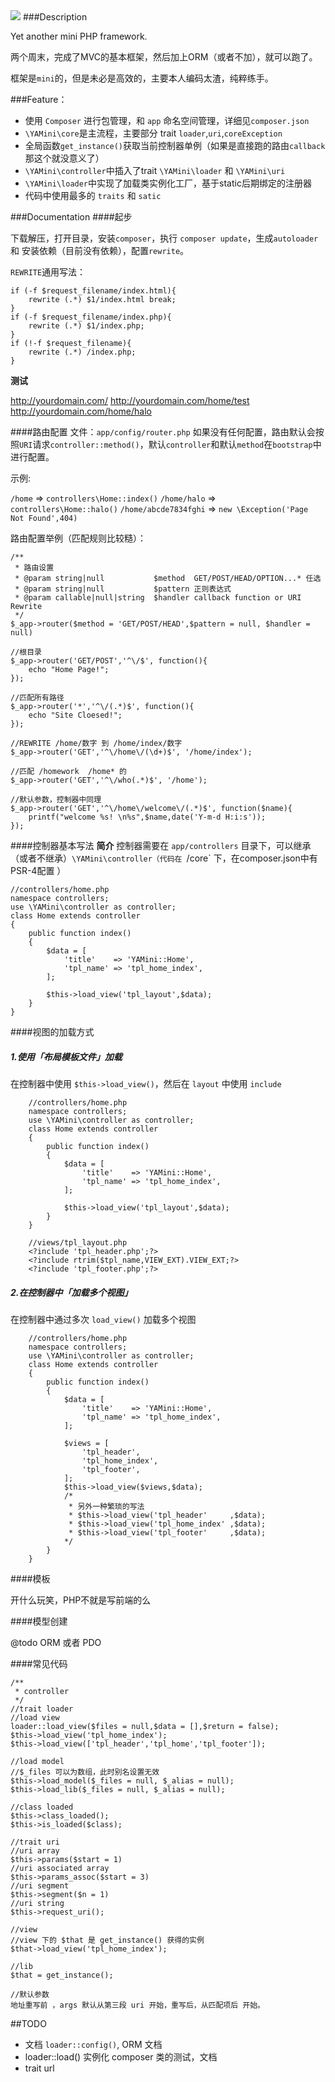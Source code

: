 
<img src="http://ww4.sinaimg.cn/large/005wzwuKgw1eq6ofm37yfj30lo08iwep.jpg">
###Description

Yet another mini PHP framework.

两个周末，完成了MVC的基本框架，然后加上ORM（或者不加），就可以跑了。

框架是`mini`的，但是未必是高效的，主要本人编码太渣，纯粹练手。

###Feature：

- 使用 `Composer` 进行包管理，和 `app` 命名空间管理，详细见`composer.json`
- `\YAMini\core`是主流程，主要部分 trait `loader`,`uri`,`coreException`
- 全局函数`get_instance()`获取当前控制器单例（如果是直接跑的路由`callback`那这个就没意义了）
- `\YAMini\controller`中插入了trait `\YAMini\loader` 和 `\YAMini\uri`
- `\YAMini\loader`中实现了加载类实例化工厂，基于static后期绑定的注册器
- 代码中使用最多的 `traits` 和 `satic`


###Documentation
####起步

下载解压，打开目录，安装`composer`，执行 `composer update`，生成`autoloader` 和 安装依赖（目前没有依赖），配置`rewrite`。

`REWRITE`通用写法：

    if (-f $request_filename/index.html){
        rewrite (.*) $1/index.html break;
    }
    if (-f $request_filename/index.php){
        rewrite (.*) $1/index.php;
    }
    if (!-f $request_filename){
        rewrite (.*) /index.php;
    }
**测试**

http://yourdomain.com/
http://yourdomain.com/home/test
http://yourdomain.com/home/halo


####路由配置
文件：`app/config/router.php`
如果没有任何配置，路由默认会按照`URI`请求`controller::method()`，默认`controller`和默认`method`在`bootstrap`中进行配置。

示例:

`/home`      => `controllers\Home::index()`
`/home/halo` => `controllers\Home::halo()`
`/home/abcde7834fghi` => `new \Exception('Page Not Found',404)`

路由配置举例（匹配规则比较糙）：

    /**
     * 路由设置
     * @param string|null           $method  GET/POST/HEAD/OPTION...* 任选
     * @param string|null           $pattern 正则表达式
     * @param callable|null|string  $handler callback function or URI Rewrite
     */
    $_app->router($method = 'GET/POST/HEAD',$pattern = null, $handler = null)

    //根目录
    $_app->router('GET/POST','^\/$', function(){
        echo "Home Page!";
    });

    //匹配所有路径
    $_app->router('*','^\/(.*)$', function(){
        echo "Site Cloesed!";
    });

    //REWRITE /home/数字 到 /home/index/数字
    $_app->router('GET','^\/home\/(\d+)$', '/home/index');

    //匹配 /homework  /home* 的
    $_app->router('GET','^\/who(.*)$', '/home');

    //默认参数，控制器中同理
    $_app->router('GET','^\/home\/welcome\/(.*)$', function($name){
        printf("welcome %s! \n%s",$name,date('Y-m-d H:i:s'));
    });



####控制器基本写法
**简介**
控制器需要在 `app/controllers` 目录下，可以继承（或者不继承）`\YAMini\controller（代码在 `/core` 下，在composer.json中有 PSR-4配置 ）

    //controllers/home.php
    namespace controllers;
    use \YAMini\controller as controller;
    class Home extends controller
    {
        public function index()
        {
            $data = [
                'title'    => 'YAMini::Home',
                'tpl_name' => 'tpl_home_index',
            ];

            $this->load_view('tpl_layout',$data);
        }
    }

####视图的加载方式

##### 1.使用「布局模板文件」加载
在控制器中使用 `$this->load_view()`，然后在 `layout` 中使用 `include`

        //controllers/home.php
        namespace controllers;
        use \YAMini\controller as controller;
        class Home extends controller
        {
            public function index()
            {
                $data = [
                    'title'    => 'YAMini::Home',
                    'tpl_name' => 'tpl_home_index',
                ];

                $this->load_view('tpl_layout',$data);
            }
        }

        //views/tpl_layout.php
        <?include 'tpl_header.php';?>
        <?include rtrim($tpl_name,VIEW_EXT).VIEW_EXT;?>
        <?include 'tpl_footer.php';?>

##### 2.在控制器中「加载多个视图」

在控制器中通过多次 `load_view()` 加载多个视图

        //controllers/home.php
        namespace controllers;
        use \YAMini\controller as controller;
        class Home extends controller
        {
            public function index()
            {
                $data = [
                    'title'    => 'YAMini::Home',
                    'tpl_name' => 'tpl_home_index',
                ];

                $views = [
                    'tpl_header',
                    'tpl_home_index',
                    'tpl_footer',
                ];
                $this->load_view($views,$data);
                /*
                 * 另外一种繁琐的写法
                 * $this->load_view('tpl_header'     ,$data);
                 * $this->load_view('tpl_home_index' ,$data);
                 * $this->load_view('tpl_footer'     ,$data);
                */
            }
        }

####模板

开什么玩笑，PHP不就是写前端的么

####模型创建

@todo ORM 或者 PDO

####常见代码


    /**
     * controller
     */
    //trait loader
    //load view
    loader::load_view($files = null,$data = [],$return = false);
    $this->load_view('tpl_home_index');
    $this->load_view(['tpl_header','tpl_home','tpl_footer']);

    //load model
    //$_files 可以为数组，此时别名设置无效
    $this->load_model($_files = null, $_alias = null);
    $this->load_lib($_files = null, $_alias = null);

    //class loaded
    $this->class_loaded();
    $this->is_loaded($class);

    //trait uri
    //uri array
    $this->params($start = 1)
    //uri associated array
    $this->params_assoc($start = 3)
    //uri segment
    $this->segment($n = 1)
    //uri string
    $this->request_uri();

    //view
    //view 下的 $that 是 get_instance() 获得的实例
    $that->load_view('tpl_home_index');

    //lib
    $that = get_instance();

    //默认参数
    地址重写前 ，args 默认从第三段 uri 开始，重写后，从匹配项后 开始。



##TODO
- 文档 `loader::config()`, ORM 文档
- loader::load() 实例化 composer 类的测试，文档
- trait url
